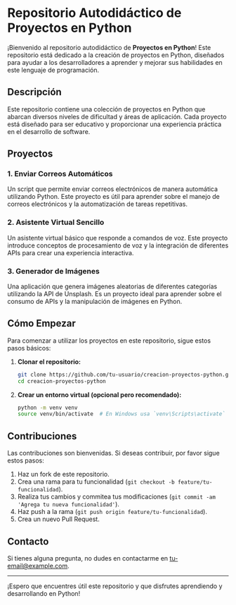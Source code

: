 # Repositorio Autodidáctico de Proyectos en Python

¡Bienvenido al repositorio autodidáctico de **Proyectos en Python**! Este repositorio está dedicado a la creación de proyectos en Python, diseñados para ayudar a los desarrolladores a aprender y mejorar sus habilidades en este lenguaje de programación.

## Descripción

Este repositorio contiene una colección de proyectos en Python que abarcan diversos niveles de dificultad y áreas de aplicación. Cada proyecto está diseñado para ser educativo y proporcionar una experiencia práctica en el desarrollo de software.

## Proyectos

### 1. Enviar Correos Automáticos

Un script que permite enviar correos electrónicos de manera automática utilizando Python. Este proyecto es útil para aprender sobre el manejo de correos electrónicos y la automatización de tareas repetitivas.

### 2. Asistente Virtual Sencillo

Un asistente virtual básico que responde a comandos de voz. Este proyecto introduce conceptos de procesamiento de voz y la integración de diferentes APIs para crear una experiencia interactiva.

### 3. Generador de Imágenes

Una aplicación que genera imágenes aleatorias de diferentes categorías utilizando la API de Unsplash. Es un proyecto ideal para aprender sobre el consumo de APIs y la manipulación de imágenes en Python.

## Cómo Empezar

Para comenzar a utilizar los proyectos en este repositorio, sigue estos pasos básicos:

1. **Clonar el repositorio:**

    ```bash
    git clone https://github.com/tu-usuario/creacion-proyectos-python.git
    cd creacion-proyectos-python
    ```

2. **Crear un entorno virtual (opcional pero recomendado):**

    ```bash
    python -m venv venv
    source venv/bin/activate  # En Windows usa `venv\Scripts\activate`
    ```

## Contribuciones

Las contribuciones son bienvenidas. Si deseas contribuir, por favor sigue estos pasos:

1. Haz un fork de este repositorio.
2. Crea una rama para tu funcionalidad (`git checkout -b feature/tu-funcionalidad`).
3. Realiza tus cambios y commitea tus modificaciones (`git commit -am 'Agrega tu nueva funcionalidad'`).
4. Haz push a la rama (`git push origin feature/tu-funcionalidad`).
5. Crea un nuevo Pull Request.

## Contacto

Si tienes alguna pregunta, no dudes en contactarme en [tu-email@example.com](ezequielcruz018@gmail.com).

---

¡Espero que encuentres útil este repositorio y que disfrutes aprendiendo y desarrollando en Python!
